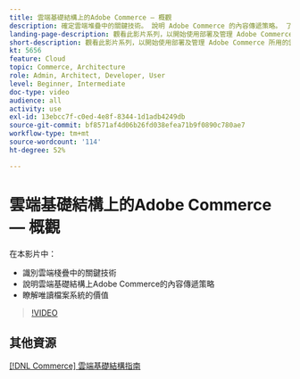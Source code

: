 ```yaml
---
title: 雲端基礎結構上的Adobe Commerce — 概觀
description: 確定雲端堆疊中的關鍵技術。 說明 Adobe Commerce 的內容傳遞策略。 了解唯讀檔案系統的價值。
landing-page-description: 觀看此影片系列，以開始使用部署及管理 Adobe Commerce 所用的雲端基礎結構。
short-description: 觀看此影片系列，以開始使用部署及管理 Adobe Commerce 所用的雲端基礎結構。
kt: 5656
feature: Cloud
topic: Commerce, Architecture
role: Admin, Architect, Developer, User
level: Beginner, Intermediate
doc-type: video
audience: all
activity: use
exl-id: 13ebcc7f-c0ed-4e8f-8344-1d1adb4249db
source-git-commit: bf8571af4d06b26fd038efea71b9f0890c780ae7
workflow-type: tm+mt
source-wordcount: '114'
ht-degree: 52%

---
```


# 雲端基礎結構上的Adobe Commerce — 概觀

在本影片中：

- 識別雲端棧疊中的關鍵技術
- 說明雲端基礎結構上Adobe Commerce的內容傳遞策略
- 瞭解唯讀檔案系統的價值

>[!VIDEO](https://video.tv.adobe.com/v/35298?quality=12&learn=on)

## 其他資源

[[!DNL Commerce] 雲端基礎結構指南](https://experienceleague.adobe.com/docs/commerce-cloud-service/user-guide/overview.html)
